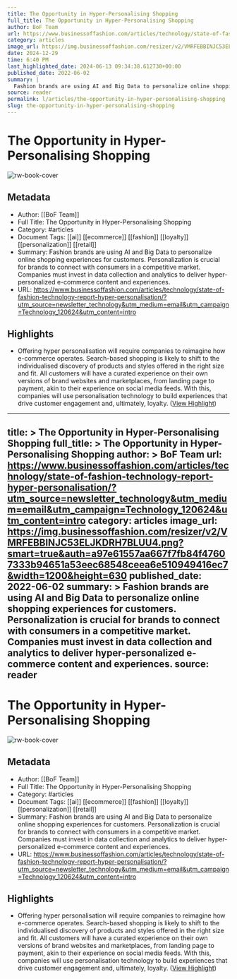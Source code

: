 ```yaml
---
title: The Opportunity in Hyper-Personalising Shopping
full_title: The Opportunity in Hyper-Personalising Shopping
author: BoF Team
url: https://www.businessoffashion.com/articles/technology/state-of-fashion-technology-report-hyper-personalisation/?utm_source=newsletter_technology&utm_medium=email&utm_campaign=Technology_120624&utm_content=intro
category: articles
image_url: https://img.businessoffashion.com/resizer/v2/VMRFEBBINJC53ELJKDRH7BLUU4.png?smart=true&auth=a97e61557aa667f7fb84f47607333b94651a53eec68548ceea6e510949416ec7&width=1200&height=630
date: 2024-12-29
time: 6:40 PM
last_highlighted_date: 2024-06-13 09:34:38.612730+00:00
published_date: 2022-06-02
summary: |
  Fashion brands are using AI and Big Data to personalize online shopping experiences for customers. Personalization is crucial for brands to connect with consumers in a competitive market. Companies must invest in data collection and analytics to deliver hyper-personalized e-commerce content and experiences.
source: reader
permalink: l/articles/the-opportunity-in-hyper-personalising-shopping
slug: the-opportunity-in-hyper-personalising-shopping
---
```

# The Opportunity in Hyper-Personalising Shopping

![rw-book-cover](https://img.businessoffashion.com/resizer/v2/VMRFEBBINJC53ELJKDRH7BLUU4.png?smart=true&auth=a97e61557aa667f7fb84f47607333b94651a53eec68548ceea6e510949416ec7&width=1200&height=630)

## Metadata
- Author: [[BoF Team]]
- Full Title: The Opportunity in Hyper-Personalising Shopping
- Category: #articles
- Document Tags: [[ai]] [[ecommerce]] [[fashion]] [[loyalty]] [[personalization]] [[retail]] 
- Summary: Fashion brands are using AI and Big Data to personalize online shopping experiences for customers. Personalization is crucial for brands to connect with consumers in a competitive market. Companies must invest in data collection and analytics to deliver hyper-personalized e-commerce content and experiences.
- URL: https://www.businessoffashion.com/articles/technology/state-of-fashion-technology-report-hyper-personalisation/?utm_source=newsletter_technology&utm_medium=email&utm_campaign=Technology_120624&utm_content=intro

## Highlights
- Offering hyper personalisation will require companies to reimagine how e-commerce operates. Search-based shopping is likely to shift to the individualised discovery of products and styles offered in the right size and fit. All customers will have a curated experience on their own versions of brand websites and marketplaces, from landing page to payment, akin to their experience on social media feeds. With this, companies will use personalisation technology to build experiences that drive customer engagement and, ultimately, loyalty. ([View Highlight](https://read.readwise.io/read/01j08f5z1fkfz03x6b8cctj06e))


---
title: >
  The Opportunity in Hyper-Personalising Shopping
full_title: >
  The Opportunity in Hyper-Personalising Shopping
author: >
  BoF Team
url: https://www.businessoffashion.com/articles/technology/state-of-fashion-technology-report-hyper-personalisation/?utm_source=newsletter_technology&utm_medium=email&utm_campaign=Technology_120624&utm_content=intro
category: articles
image_url: https://img.businessoffashion.com/resizer/v2/VMRFEBBINJC53ELJKDRH7BLUU4.png?smart=true&auth=a97e61557aa667f7fb84f47607333b94651a53eec68548ceea6e510949416ec7&width=1200&height=630
published_date: 2022-06-02
summary: >
  Fashion brands are using AI and Big Data to personalize online shopping experiences for customers. Personalization is crucial for brands to connect with consumers in a competitive market. Companies must invest in data collection and analytics to deliver hyper-personalized e-commerce content and experiences.
source: reader
---
# The Opportunity in Hyper-Personalising Shopping

![rw-book-cover](https://img.businessoffashion.com/resizer/v2/VMRFEBBINJC53ELJKDRH7BLUU4.png?smart=true&auth=a97e61557aa667f7fb84f47607333b94651a53eec68548ceea6e510949416ec7&width=1200&height=630)

## Metadata
- Author: [[BoF Team]]
- Full Title: The Opportunity in Hyper-Personalising Shopping
- Category: #articles
- Document Tags: [[ai]] [[ecommerce]] [[fashion]] [[loyalty]] [[personalization]] [[retail]] 
- Summary: Fashion brands are using AI and Big Data to personalize online shopping experiences for customers. Personalization is crucial for brands to connect with consumers in a competitive market. Companies must invest in data collection and analytics to deliver hyper-personalized e-commerce content and experiences.
- URL: https://www.businessoffashion.com/articles/technology/state-of-fashion-technology-report-hyper-personalisation/?utm_source=newsletter_technology&utm_medium=email&utm_campaign=Technology_120624&utm_content=intro

## Highlights
- Offering hyper personalisation will require companies to reimagine how e-commerce operates. Search-based shopping is likely to shift to the individualised discovery of products and styles offered in the right size and fit. All customers will have a curated experience on their own versions of brand websites and marketplaces, from landing page to payment, akin to their experience on social media feeds. With this, companies will use personalisation technology to build experiences that drive customer engagement and, ultimately, loyalty. ([View Highlight](https://read.readwise.io/read/01j08f5z1fkfz03x6b8cctj06e))


